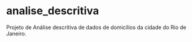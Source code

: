 # analise_descritiva

Projeto de Análise descritiva de dados de domicílios da cidade do Rio de Janeiro.
